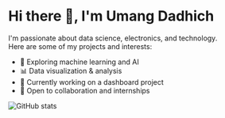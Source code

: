 # Hi there 👋, I'm Umang Dadhich

I'm passionate about data science, electronics, and technology.  
Here are some of my projects and interests:

- 🚀 Exploring machine learning and AI
- 📊 Data visualization & analysis
- 🔭 Currently working on a dashboard project
- 🤝 Open to collaboration and internships

![GitHub stats](https://github-readme-stats.vercel.app/api?username=UmangDadhich&show_icons=true&theme=radical)
